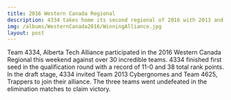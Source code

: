 ```yaml
---
title: 2016 Western Canada Regional
description: 4334 takes home its second regional of 2016 with 2013 and 4625 
img: /albums/WesternCanada2016/WinningAlliance.jpg
layout: post
---
```

Team 4334, Alberta Tech Alliance participated in the 2016 Western Canada Regional this weekend against over 30 incredible teams. 4334 finished first seed in the qualification round with a record of 11-0 and 38 total rank points. In the draft stage, 4334 invited Team 2013 Cybergnomes and Team 4625, Trappers to join their alliance. The three teams went undefeated in the elimination matches to claim victory.  